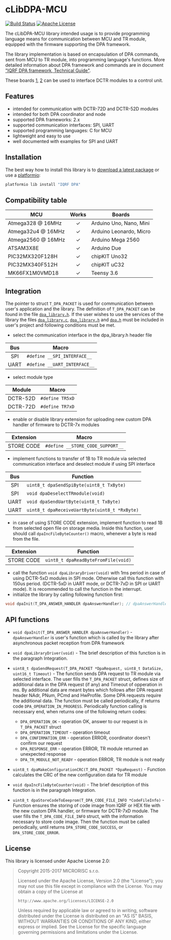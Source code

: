 # cLibDPA-MCU

[![Build Status](https://travis-ci.org/iqrfsdk/clibdpa-mcu.svg?branch=develop)](https://travis-ci.org/iqrfsdk/clibdpa-mcu)
[![Apache License](https://img.shields.io/badge/license-APACHE2-blue.svg)](https://github.com/iqrfsdk/clibdpa-mcu/blob/master/LICENSE)

The cLibDPA-MCU library intended usage is to provide programming language means for communication between MCU and TR module, equipped with the firmware supporting the DPA framework.
  
The library implementation is based on encapsulation of DPA commands, sent from MCU to TR module, into programming language's functions. More detailed information about DPA framework and commands are in document ["IQRF DPA framework, Technical Guide"](http://www.iqrf.org/support/download&kat=54&ids=481).

These boards [1](http://iqrf.org/weben/index.php?sekce=products&id=iqrf-bb-01&ot=development-tools&ot2=development-kits), [2](http://iqrf.org/weben/index.php?sekce=products&id=iqrf-bb-02&ot=development-tools&ot2=development-kits) can be used to interface DCTR modules to a control unit.

## Features

- intended for communication with DCTR-72D and DCTR-52D modules
- intended for both DPA coordinator and node
- supported DPA frameworks: 2.x
- supported communication interfaces: SPI, UART
- supported programming languages: C for MCU
- lightweight and easy to use
- well documented with examples for SPI and UART

## Installation

The best way how to install this library is to [download a latest package](https://github.com/iqrfsdk/clibdpa-mcu/releases) or use a [platformio](http://platformio.org/lib/show/1169/IQRF%20DPA):

```bash
platformio lib install "IQRF DPA"
```

## Compatibility table

|         MCU        |  Works |            Boards            |
| ------------------ | :----: | ---------------------------- |
| Atmega328 @ 16MHz  |    ✓   | Arduino Uno, Nano, Mini      |
| Atmega32u4 @ 16MHz |    ✓   | Arduino Leonardo, Micro      |
| Atmega2560 @ 16MHz |    ✓   | Arduino Mega 2560            |
| ATSAM3X8E          |    ✓   | Arduino Due                  |
| PIC32MX320F128H    |    ✓   | chipKIT Uno32                |
| PIC32MX340F512H    |    ✓   | chipKIT uC32                 |
| MK66FX1M0VMD18     |    ✓   | Teensy 3.6                   |

## Integration

The pointer to struct ```T_DPA_PACKET``` is used for communication between user's application and the library. The definition of ```T_DPA_PACKET``` can be found in the file [```dpa_library.h```](https://github.com/iqrfsdk/clibdpa-mcu/blob/develop/src/dpa_library.h). If the user wishes to use the services of the library the files [```dpa_library.c```](https://github.com/iqrfsdk/clibdpa-mcu/blob/develop/src/dpa_library.c), [```dpa_library.h```](https://github.com/iqrfsdk/clibdpa-mcu/blob/develop/src/dpa_library.h) and [```dpa.h```](https://github.com/iqrfsdk/clibdpa-mcu/blob/develop/src/DPA.h) must be included in user's project and following conditions must be met.

- select the communication interface in the dpa_library.h header file

| Bus  |              Macro               |
| :--: | -------------------------------- |
| SPI  | ```#define __SPI_INTERFACE__```  |
| UART | ```#define __UART_INTERFACE__``` |

- select module type

|  Module  |        Macro       |
| :------: | ------------------ |
| DCTR-52D | ```#define TR5xD```|
| DCTR-72D | ```#define TR7xD```|

- enable or disable library extension for uploading new custom DPA handler of firmware to DCTR-7x modules

|  Extension  |               Macro                 |
| :---------: | ----------------------------------- |
|  STORE CODE | ```#define __STORE_CODE_SUPPORT__```|

- implement functions to transfer of 1B to TR module via selected communication interface and deselect module if using SPI interface

| Bus  |                      Function                     |
| :--: | ------------------------------------------------- |
| SPI  | ```uint8_t dpaSendSpiByte(uint8_t TxByte)```      |
| SPI  | ```void dpaDeselectTRmodule(void)```              |
| UART | ```void dpaSendUartByte(uint8_t TxByte)```        |
| UART | ```uint8_t dpaReceiveUartByte(uint8_t *RxByte)``` |	

- in case of using STORE CODE extension, implement function to read 1B from selected open file on storage media. Inside this function, user should call ```dpaIncFileByteCounter()``` macro, whenever a byte is read from the file.

|  Extension  |               Function                 |
| :---------: | -------------------------------------- |
|  STORE CODE | ```uint8_t dpaReadByteFromFile(void)```|

- call the function ```void dpaLibraryDriver(void)``` with 1ms period in case of using DCTR-5xD modules in SPI mode. Otherwise call this function with 150us period. (DCTR-5xD in UART mode, or DCTR-7xD in SPI or UART mode). It is recommended to call the function in the interrupt.
- initialize the library by calling following function first:
```c
void dpaInit(T_DPA_ANSWER_HANDLER dpaAnswerHandler); // dpaAnswerHandler is user's function which is called by the library after asynchronous packet reception from DPA framework
```

## API functions
- ```void dpaInit(T_DPA_ANSWER_HANDLER dpaAnswerHandler)``` - ```dpaAnswerHandler``` is user's function which is called by the library after asynchronous packet reception from DPA framework
- ```void dpaLibraryDriver(void)``` - The brief description of this function is in the paragraph Integration.
- ```uint8_t dpaSendRequest(T_DPA_PACKET *DpaRequest, uint8_t DataSize, uint16_t Timeout)``` - The function sends DPA request to TR module via selected interface. The user fills the ```T_DPA_PACKET``` struct, defines size of additional data in the DPA request (if any) and Timeout of opperation in ms. By additional data are meant bytes which follows after DPA request header NAdr, PNum, PCmd and HwProfile. Some DPA requests require the additional data. The function must be called periodically, if returns code ```DPA_OPERATION_IN_PROGRESS```. Periodically function calling is necessary end, when returns one of the following return codes:
    - ```DPA_OPERATION_OK``` - operation OK, answer to our request is in ```T_DPA_PACKET``` struct
    - ```DPA_OPERATION_TIMEOUT```  - operation timeout
    - ```DPA_CONFIRMATION_ERR```  - operation ERROR, coordinator doesn't confirm our request
    - ```DPA_RESPONSE_ERR```  - operation ERROR, TR module returned an unexpected response
    - ```DPA_TR_MODULE_NOT_READY```  - operation ERROR, TR module is not ready    

- ```uint8_t dpaMakeConfigurationCRC(T_DPA_PACKET *DpaRequest)``` - Function calculates the CRC of the new configuration data for TR module
- ```void dpaIncFileByteCounter(void)``` - The brief description of this function is in the paragraph Integration.
- ```uint8_t dpaStoreCodeToEeeprom(T_DPA_CODE_FILE_INFO *CodeFileInfo)``` - Function ensures the storing of code image from IQRF or HEX file with the new custom DPA handler, or firmware for DCTR-7xD module. The user fills the ```T_DPA_CODE_FILE_INFO``` struct, with the information necessary to store code image. Then the function must be called periodically, until returns ```DPA_STORE_CODE_SUCCESS```, or ```DPA_STORE_CODE_ERROR```. 

## License
This library is licensed under Apache License 2.0:

 > Copyright 2015-2017 MICRORISC s.r.o.
 > 
 > Licensed under the Apache License, Version 2.0 (the "License");
 > you may not use this file except in compliance with the License.
 > You may obtain a copy of the License at
 > 
 >     http://www.apache.org/licenses/LICENSE-2.0
 > 
 > Unless required by applicable law or agreed to in writing, software
 > distributed under the License is distributed on an "AS IS" BASIS,
 > WITHOUT WARRANTIES OR CONDITIONS OF ANY KIND, either express or implied.
 > See the License for the specific language governing permissions and
 > limitations under the License.
